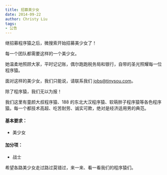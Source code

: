 ```yaml
---
title: 招募美少女
date: 2014-09-22
author: Christy Liu
tags:
- 公告
---
```


继招募程序猿之后，微搜索开始招募美少女了！

每一个团队都需要这样的一个美少女。

她温柔地照顾大家，平时记记账，偶尔跑跑税务局和银行，自带的圣光照耀每一位程序猿。

面对这样的美少女，我们只能说，请联系我们
[jobs@tinysou.com](mailto:jobs@tinysou.com)。

除了程序猿，我们无以为报！

我们这里有童颜大叔程序猿、188 的东北大汉程序猿、软萌胖子程序猿等各色程序猿。每一个都技术高超、吃苦耐劳、诚实可欺，绝对是经济适用男的典范。

#### 基本要求：

* 美少女

#### 加分项：

* 战士

希望各路美少女走过路过莫错过，来一来、看一看我们的程序猿们。

